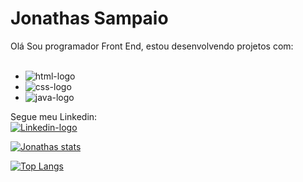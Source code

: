 # Jonathas Sampaio
Olá Sou programador Front End,  estou desenvolvendo projetos com:
<br>
<br>
- <img src="https://img.shields.io/badge/HTML-239120?style=for-the-badge&logo=html5&logoColor=white" alt="html-logo" />

- <img src="https://img.shields.io/badge/CSS-239120?&style=for-the-badge&logo=css3&logoColor=white" alt="css-logo" />

- <img src="https://img.shields.io/badge/JavaScript-F7DF1E?style=for-the-badge&logo=javascript&logoColor=black" alt="java-logo" />

Segue meu Linkedin:
<br>
<a href= "https://www.linkedin.com/in/jonathas-sampaio-062390258/">
<img src="https://img.shields.io/badge/LinkedIn-0077B5?style=for-the-badge&logo=linkedin&logoColor=white" alt="Linkedin-logo" />
</a>

[![Jonathas stats](https://github-readme-stats.vercel.app/api?username=JonathasSampaio)](https://github.com/anuraghazra/github-readme-stats)



[![Top Langs](https://github-readme-stats.vercel.app/api/top-langs/?username=anuraghazra&langs_count=8)](https://github.com/anuraghazra/github-readme-stats)
